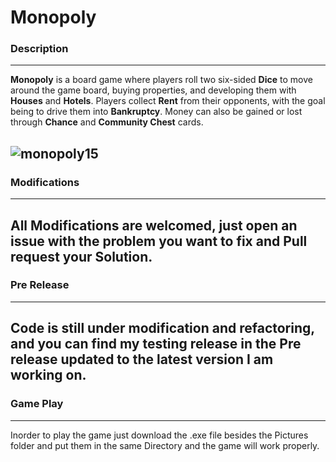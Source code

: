 # Monopoly
### Description  
---
**Monopoly** is a board game where players roll two six-sided **Dice** to move around the game board, buying properties, and developing them with **Houses** and **Hotels**.
Players collect **Rent** from their opponents, with the goal being to drive them into **Bankruptcy**.
Money can also be gained or lost through **Chance** and **Community Chest** cards.

![monopoly15](https://user-images.githubusercontent.com/33814335/46383290-eb0eeb00-c6af-11e8-8d49-07a34e3d19b0.jpg)
---
### Modifications  
---
All Modifications are welcomed, just open an issue with the problem you want to fix and Pull request your Solution.
---
### Pre Release  
---
Code is still under modification and refactoring, and you can find my testing release in the Pre release updated to the latest version I am working on. 
---
### Game Play  
---
Inorder to play the game just download the .exe file besides the Pictures folder and put them in the same Directory and the game will work properly.
